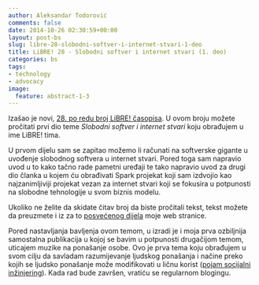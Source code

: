 ```yaml
---
author: Aleksandar Todorović
comments: false
date: 2014-10-26 02:30:59+00:00
layout: post-bs
slug: libre-28-slobodni-softver-i-internet-stvari-1-deo
title: LiBRE! 28 - Slobodni softver i internet stvari (1. deo)
categories: bs
tags:
- technology
- advocacy
image:
  feature: abstract-1-3
---
```


Izašao je novi, [28. po redu broj LiBRE! časopisa](https://libre.lugons.org/index.php/broj-28/). U ovom broju možete pročitati prvi dio teme _Slobodni softver i internet stvari_ koju obrađujem u ime LiBRE! tima.

U prvom dijelu sam se zapitao možemo li računati na softverske gigante u uvođenje slobodnog softvera u internet stvari. Pored toga sam napravio uvod u to kako tačno rade pametni uređaji te tako napravio uvod za drugi dio članka u kojem ću obrađivati Spark projekat koji sam izdvojio kao najzanimljiviji projekat vezan za internet stvari koji se fokusira u potpunosti na slobodne tehnologije u svom biznis modelu.

Ukoliko ne želite da skidate čitav broj da biste pročitali tekst, tekst možete da preuzmete i iz za to [posvećenog dijela](http://aleksandartodorovic.wordpress.com/projects-and-papers/) moje web stranice.

Pored nastavljanja bavljenja ovom temom, u izradi je i moja prva ozbiljnija samostalna publikacija u kojoj se bavim u potpunosti drugačijom temom, uticajem muzike na ponašanje osobe. Ovo je prva tema koju obrađujem u svom cilju da savladam razumijevanje ljudskog ponašanja i načine preko kojih se ljudsko ponašanje može modifikovati u ličnu korist ([pojam socijalni inžinjering](https://en.wikipedia.org/wiki/Social_engineering_(security))). Kada rad bude završen, vratiću se regularnom blogingu.
